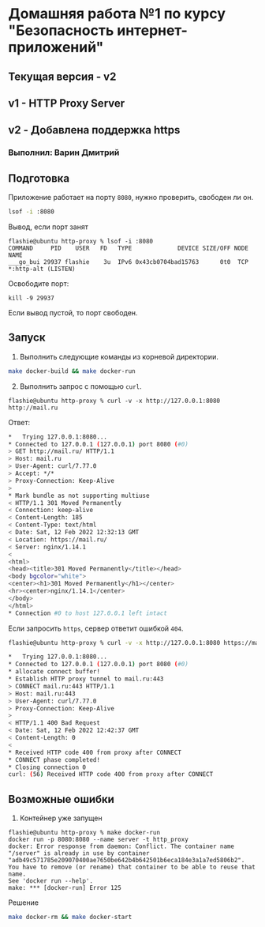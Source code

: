 # Домашняя работа №1 по курсу "Безопасность интернет-приложений"
## Текущая версия - v2
## v1 - HTTP Proxy Server
## v2 - Добавлена поддержка https
### Выполнил: Варин Дмитрий


## Подготовка
Приложение работает на порту `8080`, нужно проверить, свободен ли он.  
```bash
lsof -i :8080
```
Вывод, если порт занят
```text
flashie@ubuntu http-proxy % lsof -i :8080
COMMAND     PID    USER   FD   TYPE             DEVICE SIZE/OFF NODE NAME
___go_bui 29937 flashie    3u  IPv6 0x43cb0704bad15763      0t0  TCP *:http-alt (LISTEN)
```
Освободите порт:
```text
kill -9 29937
```
Если вывод пустой, то порт свободен.

## Запуск
1. Выполнить следующие команды из корневой директории.
```bash
make docker-build && make docker-run
```
2. Выполнить запрос с помощью `curl`.
```text
flashie@ubuntu http-proxy % curl -v -x http://127.0.0.1:8080 http://mail.ru
```
Ответ:
```bash
*   Trying 127.0.0.1:8080...
* Connected to 127.0.0.1 (127.0.0.1) port 8080 (#0)
> GET http://mail.ru/ HTTP/1.1
> Host: mail.ru
> User-Agent: curl/7.77.0
> Accept: */*
> Proxy-Connection: Keep-Alive
> 
* Mark bundle as not supporting multiuse
< HTTP/1.1 301 Moved Permanently
< Connection: keep-alive
< Content-Length: 185
< Content-Type: text/html
< Date: Sat, 12 Feb 2022 12:32:13 GMT
< Location: https://mail.ru/
< Server: nginx/1.14.1
< 
<html>
<head><title>301 Moved Permanently</title></head>
<body bgcolor="white">
<center><h1>301 Moved Permanently</h1></center>
<hr><center>nginx/1.14.1</center>
</body>
</html>
* Connection #0 to host 127.0.0.1 left intact
```
Если запросить `https`, сервер ответит ошибкой `404`.
```bash
flashie@ubuntu http-proxy % curl -v -x http://127.0.0.1:8080 https://mail.ru

*   Trying 127.0.0.1:8080...
* Connected to 127.0.0.1 (127.0.0.1) port 8080 (#0)
* allocate connect buffer!
* Establish HTTP proxy tunnel to mail.ru:443
> CONNECT mail.ru:443 HTTP/1.1
> Host: mail.ru:443
> User-Agent: curl/7.77.0
> Proxy-Connection: Keep-Alive
> 
< HTTP/1.1 400 Bad Request
< Date: Sat, 12 Feb 2022 12:42:37 GMT
< Content-Length: 0
< 
* Received HTTP code 400 from proxy after CONNECT
* CONNECT phase completed!
* Closing connection 0
curl: (56) Received HTTP code 400 from proxy after CONNECT

```
## Возможные ошибки
1. Контейнер уже запущен
```text
flashie@ubuntu http-proxy % make docker-run 
docker run -p 8080:8080 --name server -t http_proxy
docker: Error response from daemon: Conflict. The container name "/server" is already in use by container "adb49c571785e209070400ae7650be642b4b642501b6eca184e3a1a7ed5806b2". You have to remove (or rename) that container to be able to reuse that name.
See 'docker run --help'.
make: *** [docker-run] Error 125
```
Решение
```bash
make docker-rm && make docker-start
```

